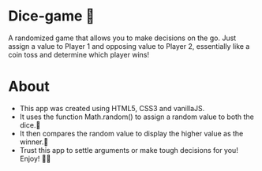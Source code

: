 # Dice-game 🎲

A randomized game that allows you to make decisions on the go. Just assign a value to Player 1 and opposing value to Player 2, essentially like a coin toss and determine which player wins!

# About

- This app was created using HTML5, CSS3 and vanillaJS.
- It uses the function Math.random() to assign a random value to both the dice.🎲
- It then compares the random value to display the higher value as the winner.👑
- Trust this app to settle arguments or make tough decisions for you! Enjoy! 🥳🥳
